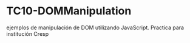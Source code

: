 # TC10-DOMManipulation
ejemplos de manipulación de DOM utilizando JavaScript.  Practica para institución Cresp
